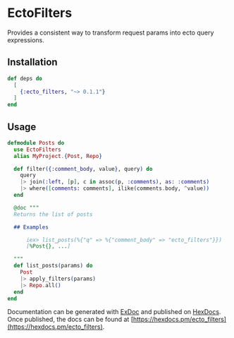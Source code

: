 # EctoFilters

Provides a consistent way to transform request params into ecto query expressions.

## Installation

```elixir
def deps do
  [
    {:ecto_filters, "~> 0.1.1"}
  ]
end
```

## Usage

```elixir
defmodule Posts do
  use EctoFilters
  alias MyProject.{Post, Repo}

  def filter({:comment_body, value}, query) do
    query
    |> join(:left, [p], c in assoc(p, :comments), as: :comments)
    |> where([comments: comments], ilike(comments.body, ^value))
  end

  @doc """
  Returns the list of posts

  ## Examples

      iex> list_posts(%{"q" => %{"comment_body" => "ecto_filters"}})
      [%Post{}, ...]

  """
  def list_posts(params) do
    Post
    |> apply_filters(params)
    |> Repo.all()
  end
end
```

Documentation can be generated with [ExDoc](https://github.com/elixir-lang/ex_doc)
and published on [HexDocs](https://hexdocs.pm). Once published, the docs can
be found at [https://hexdocs.pm/ecto_filters](https://hexdocs.pm/ecto_filters).

